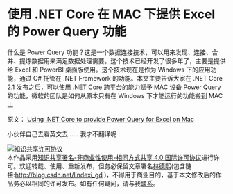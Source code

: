 
# 使用 .NET Core 在 MAC 下提供 Excel 的 Power Query 功能

什么是 Power Query 功能？这是一个数据连接技术，可以用来发现、连接、合并、提炼数据用来满足数据处理需要。这个技术已经开发了很多年了，主要是提供给 Excel 和 PowerBI 桌面版使用。这个技术现在是作为 Windows 下的应用功能，通过 C# 托管在 .NET Framework 的功能。本文主要告诉大家在 .NET Core 2.1 发布之后，可以使用 .NET Core 跨平台的能力赋予 MAC 设备 Power Query 的功能，微软的团队是如何从原本只有在 Windows 下才能运行的功能搬到 MAC 上

<!--more-->


<!-- CreateTime:5/1/2020 9:00:33 AM -->

<!-- 发布 -->

原文： [Using .NET Core to provide Power Query for Excel on Mac](https://devblogs.microsoft.com/dotnet/using-net-core-to-provide-power-query-for-excel-on-mac/ )

小伙伴自己去看英文去…… 我才不翻译呢





<a rel="license" href="http://creativecommons.org/licenses/by-nc-sa/4.0/"><img alt="知识共享许可协议" style="border-width:0" src="https://licensebuttons.net/l/by-nc-sa/4.0/88x31.png" /></a><br />本作品采用<a rel="license" href="http://creativecommons.org/licenses/by-nc-sa/4.0/">知识共享署名-非商业性使用-相同方式共享 4.0 国际许可协议</a>进行许可。欢迎转载、使用、重新发布，但务必保留文章署名[林德熙](http://blog.csdn.net/lindexi_gd)(包含链接:http://blog.csdn.net/lindexi_gd )，不得用于商业目的，基于本文修改后的作品务必以相同的许可发布。如有任何疑问，请与我[联系](mailto:lindexi_gd@163.com)。